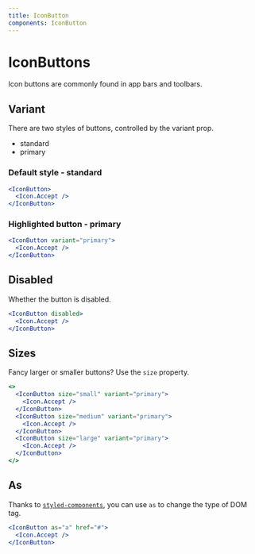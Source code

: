 ```yaml
---
title: IconButton
components: IconButton
---
```


# IconButtons

<p class="description">Icon buttons are commonly found in app bars and toolbars.</p>

## Variant

There are two styles of buttons, controlled by the variant prop.

- standard
- primary

### Default style - standard

```jsx
<IconButton>
  <Icon.Accept />
</IconButton>
```

### Highlighted button - primary

```jsx
<IconButton variant="primary">
  <Icon.Accept />
</IconButton>
```

## Disabled

Whether the button is disabled.

```jsx
<IconButton disabled>
  <Icon.Accept />
</IconButton>
```

## Sizes

Fancy larger or smaller buttons? Use the `size` property.

```jsx
<>
  <IconButton size="small" variant="primary">
    <Icon.Accept />
  </IconButton>
  <IconButton size="medium" variant="primary">
    <Icon.Accept />
  </IconButton>
  <IconButton size="large" variant="primary">
    <Icon.Accept />
  </IconButton>
</>
```

## As

Thanks to [`styled-components`](https://github.com/styled-components/styled-components), you can use `as` to change the type of DOM tag.

```jsx
<IconButton as="a" href="#">
  <Icon.Accept />
</IconButton>
```
